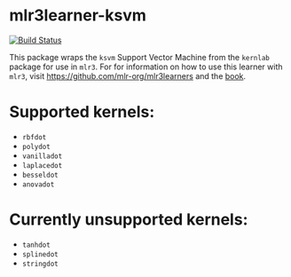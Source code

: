 # mlr3learner-ksvm

[![Build Status](https://travis-ci.org/mboecker/mlr3learner-ksvm.svg?branch=master)](https://travis-ci.org/mboecker/mlr3learner-ksvm)

This package wraps the `ksvm` Support Vector Machine from the `kernlab` package for use in `mlr3`.
For for information on how to use this learner with `mlr3`, visit https://github.com/mlr-org/mlr3learners and the [book](https://mlr3book.mlr-org.com).

# Supported kernels:
- `rbfdot`
- `polydot`
- `vanilladot`
- `laplacedot`
- `besseldot`
- `anovadot`

# Currently unsupported kernels:
- `tanhdot`
- `splinedot`
- `stringdot`